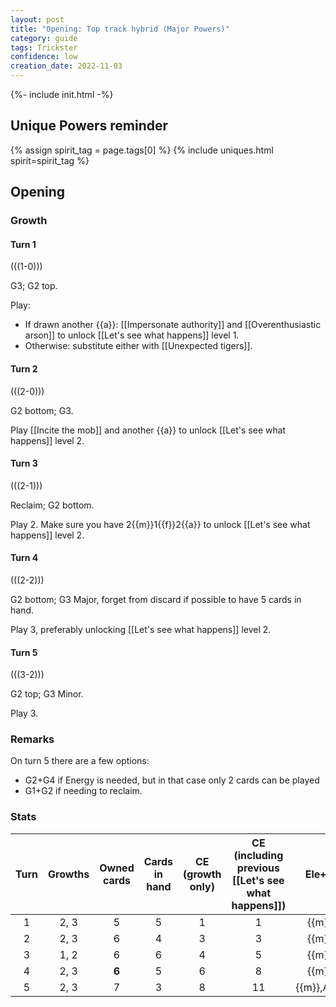 ```yaml
---  
layout: post  
title: "Opening: Top track hybrid (Major Powers)"  
category: guide  
tags: Trickster 
confidence: low
creation_date: 2022-11-03
---
```


{%- include init.html -%}

## Unique Powers reminder

{% assign spirit_tag = page.tags[0] %}
{% include uniques.html spirit=spirit_tag %}

## Opening

### Growth

#### Turn 1

(((1-0)))

G3; G2 top. 

Play:

- If drawn another {{a}}: [[Impersonate authority]] and [[Overenthusiastic arson]] to unlock [[Let's see what happens]] level 1.
- Otherwise: substitute either with [[Unexpected tigers]].


#### Turn 2

(((2-0)))

G2 bottom; G3.

Play [[Incite the mob]] and another {{a}} to unlock [[Let's see what happens]] level 2.

#### Turn 3

(((2-1)))

Reclaim; G2 bottom.

Play 2. Make sure you have 2{{m}}1{{f}}2{{a}} to unlock [[Let's see what happens]] level 2.

#### Turn 4

(((2-2)))

G2 bottom; G3 Major, forget from discard if possible to have 5 cards in hand.

Play 3, preferably unlocking [[Let's see what happens]] level 2.
    
    
#### Turn 5

(((3-2)))

G2 top; G3 Minor.

Play 3.


### Remarks

On turn 5 there are a few options:

- G2+G4 if Energy is needed, but in that case only 2 cards can be played
- G1+G2 if needing to reclaim.


### Stats

Turn | Growths | Owned cards | Cards in hand | CE (growth only) | CE (including previous [[Let's see what happens]]) | Ele+CP 
:--: | :--: | :--: | :--: | :--: | :--: | :--:
1 | 2, 3   |   5   |  5  |  1 |  1 | {{m}}2
2 | 2, 3   |   6   |  4  |  3 |  3 | {{m}}2
3 | 1, 2   |   6   |  6  |  4 |  5 | {{m}}2
4 | 2, 3   | **6** |  5  |  6 |  8 | {{m}}3
5 | 2, 3   |   7   |  3  |  8 | 11 | {{m}},Any,3


